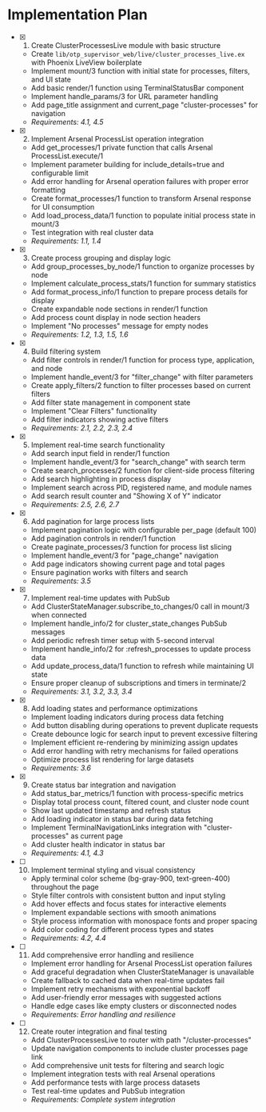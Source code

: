 # Implementation Plan

- [x] 1. Create ClusterProcessesLive module with basic structure





  - Create `lib/otp_supervisor_web/live/cluster_processes_live.ex` with Phoenix LiveView boilerplate
  - Implement mount/3 function with initial state for processes, filters, and UI state
  - Add basic render/1 function using TerminalStatusBar component
  - Implement handle_params/3 for URL parameter handling
  - Add page_title assignment and current_page "cluster-processes" for navigation
  - _Requirements: 4.1, 4.5_

- [x] 2. Implement Arsenal ProcessList operation integration





  - Add get_processes/1 private function that calls Arsenal ProcessList.execute/1
  - Implement parameter building for include_details=true and configurable limit
  - Add error handling for Arsenal operation failures with proper error formatting
  - Create format_processes/1 function to transform Arsenal response for UI consumption
  - Add load_process_data/1 function to populate initial process state in mount/3
  - Test integration with real cluster data
  - _Requirements: 1.1, 1.4_

- [x] 3. Create process grouping and display logic




  - Add group_processes_by_node/1 function to organize processes by node
  - Implement calculate_process_stats/1 function for summary statistics
  - Add format_process_info/1 function to prepare process details for display
  - Create expandable node sections in render/1 function
  - Add process count display in node section headers
  - Implement "No processes" message for empty nodes
  - _Requirements: 1.2, 1.3, 1.5, 1.6_

- [x] 4. Build filtering system





  - Add filter controls in render/1 function for process type, application, and node
  - Implement handle_event/3 for "filter_change" with filter parameters
  - Create apply_filters/2 function to filter processes based on current filters
  - Add filter state management in component state
  - Implement "Clear Filters" functionality
  - Add filter indicators showing active filters
  - _Requirements: 2.1, 2.2, 2.3, 2.4_

- [x] 5. Implement real-time search functionality






  - Add search input field in render/1 function
  - Implement handle_event/3 for "search_change" with search term
  - Create search_processes/2 function for client-side process filtering
  - Add search highlighting in process display
  - Implement search across PID, registered name, and module names
  - Add search result counter and "Showing X of Y" indicator
  - _Requirements: 2.5, 2.6, 2.7_

- [x] 6. Add pagination for large process lists






  - Implement pagination logic with configurable per_page (default 100)
  - Add pagination controls in render/1 function
  - Create paginate_processes/3 function for process list slicing
  - Implement handle_event/3 for "page_change" navigation
  - Add page indicators showing current page and total pages
  - Ensure pagination works with filters and search
  - _Requirements: 3.5_

- [x] 7. Implement real-time updates with PubSub





  - Add ClusterStateManager.subscribe_to_changes/0 call in mount/3 when connected
  - Implement handle_info/2 for cluster_state_changes PubSub messages
  - Add periodic refresh timer setup with 5-second interval
  - Implement handle_info/2 for :refresh_processes to update process data
  - Add update_process_data/1 function to refresh while maintaining UI state
  - Ensure proper cleanup of subscriptions and timers in terminate/2
  - _Requirements: 3.1, 3.2, 3.3, 3.4_

- [x] 8. Add loading states and performance optimizations






  - Implement loading indicators during process data fetching
  - Add button disabling during operations to prevent duplicate requests
  - Create debounce logic for search input to prevent excessive filtering
  - Implement efficient re-rendering by minimizing assign updates
  - Add error handling with retry mechanisms for failed operations
  - Optimize process list rendering for large datasets
  - _Requirements: 3.6_

- [x] 9. Create status bar integration and navigation





  - Add status_bar_metrics/1 function with process-specific metrics
  - Display total process count, filtered count, and cluster node count
  - Show last updated timestamp and refresh status
  - Add loading indicator in status bar during data fetching
  - Implement TerminalNavigationLinks integration with "cluster-processes" as current page
  - Add cluster health indicator in status bar
  - _Requirements: 4.1, 4.3_

- [ ] 10. Implement terminal styling and visual consistency
  - Apply terminal color scheme (bg-gray-900, text-green-400) throughout the page
  - Style filter controls with consistent button and input styling
  - Add hover effects and focus states for interactive elements
  - Implement expandable sections with smooth animations
  - Style process information with monospace fonts and proper spacing
  - Add color coding for different process types and states
  - _Requirements: 4.2, 4.4_

- [ ] 11. Add comprehensive error handling and resilience
  - Implement error handling for Arsenal ProcessList operation failures
  - Add graceful degradation when ClusterStateManager is unavailable
  - Create fallback to cached data when real-time updates fail
  - Implement retry mechanisms with exponential backoff
  - Add user-friendly error messages with suggested actions
  - Handle edge cases like empty clusters or disconnected nodes
  - _Requirements: Error handling and resilience_

- [ ] 12. Create router integration and final testing
  - Add ClusterProcessesLive to router with path "/cluster-processes"
  - Update navigation components to include cluster processes page link
  - Add comprehensive unit tests for filtering and search logic
  - Implement integration tests with real Arsenal operations
  - Add performance tests with large process datasets
  - Test real-time updates and PubSub integration
  - _Requirements: Complete system integration_